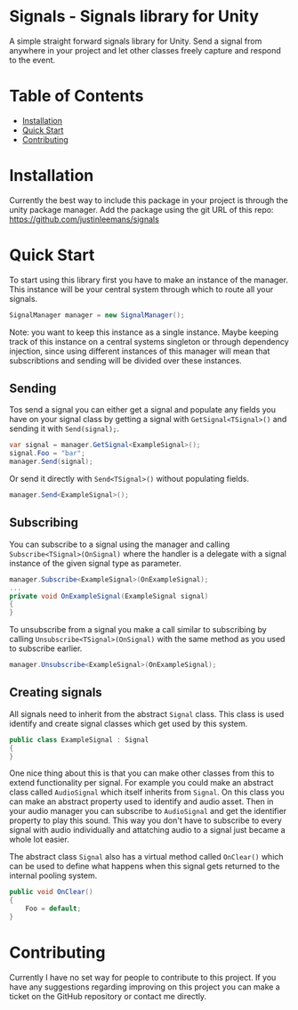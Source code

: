 # Signals - Signals library for Unity

A simple straight forward signals library for Unity. Send a signal from anywhere in your project and let other classes freely capture and respond to the event.

# Table of Contents

- [Installation](#installation)
- [Quick Start](#quick-start)
- [Contributing](#contributing)

# Installation

Currently the best way to include this package in your project is through the unity package manager. Add the package using the git URL of this repo: https://github.com/justinleemans/signals

# Quick Start

To start using this library first you have to make an instance of the manager. This instance will be your central system through which to route all your signals.

```c#
SignalManager manager = new SignalManager();
```

Note: you want to keep this instance as a single instance. Maybe keeping track of this instance on a central systems singleton or through dependency injection, since using different instances of this manager will mean that subscribtions and sending will be divided over these instances.

## Sending

Tos send a signal you can either get a signal and populate any fields you have on your signal class by getting a signal with `GetSignal<TSignal>()` and sending it with `Send(signal);`.

```c#
var signal = manager.GetSignal<ExampleSignal>();
signal.Foo = "bar";
manager.Send(signal);
```

Or send it directly with `Send<TSignal>()` without populating fields.

```c#
manager.Send<ExampleSignal>();
```

## Subscribing

You can subscribe to a signal using the manager and calling `Subscribe<TSignal>(OnSignal)` where the handler is a delegate with a signal instance of the given signal type as parameter.

```c#
manager.Subscribe<ExampleSignal>(OnExampleSignal);
...
private void OnExampleSignal(ExampleSignal signal)
{
}
```

To unsubscribe from a signal you make a call similar to subscribing by calling `Unsubscribe<TSignal>(OnSignal)` with the same method as you used to subscribe earlier.

```c#
manager.Unsubscribe<ExampleSignal>(OnExampleSignal);
```

## Creating signals

All signals need to inherit from the abstract `Signal` class. This class is used identify and create signal classes which get used by this system.

```c#
public class ExampleSignal : Signal
{
}
```

One nice thing about this is that you can make other classes from this to extend functionality per signal. For example you could make an abstract class called `AudioSignal` which itself inherits from `Signal`. On this class you can make an abstract property used to identify and audio asset. Then in your audio manager you can subscribe to `AudioSignal` and get the identifier property to play this sound. This way you don't have to subscribe to every signal with audio individually and attatching audio to a signal just became a whole lot easier.

The abstract class `Signal` also has a virtual method called `OnClear()` which can be used to define what happens when this signal gets returned to the internal pooling system.

```c#
public void OnClear()
{
	Foo = default;
}
```

# Contributing

Currently I have no set way for people to contribute to this project. If you have any suggestions regarding improving on this project you can make a ticket on the GitHub repository or contact me directly.
